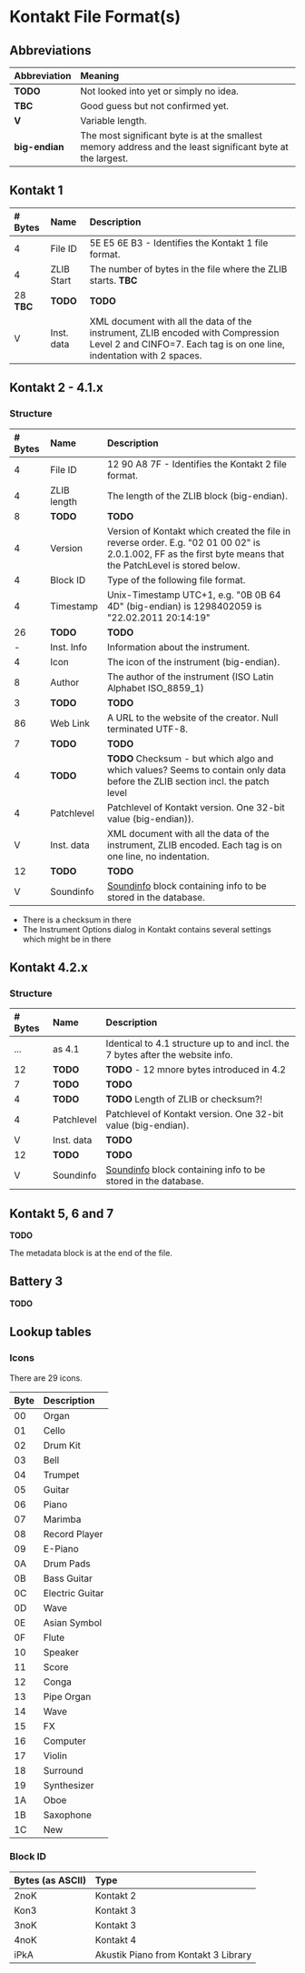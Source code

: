 # Kontakt File Format(s)

## Abbreviations

| Abbreviation   | Meaning                                |
|:---------------|:---------------------------------------|
| **TODO**       | Not looked into yet or simply no idea. |
| **TBC**        | Good guess but not confirmed yet.      |
| **V**          | Variable length.                       |
| **big-endian** | The most significant byte is at the smallest memory address and the least significant byte at the largest. |

## Kontakt 1

| # Bytes | Name       | Description                                                     |
| :-------|:-----------|:----------------------------------------------------------------|
| 4       | File ID    | 5E E5 6E B3 - Identifies the Kontakt 1 file format.             |
| 4       | ZLIB Start | The number of bytes in the file where the ZLIB starts. **TBC**  |
| 28 **TBC** | **TODO**   | **TODO**                                                     |
| V       | Inst. data | XML document with all the data of the instrument, ZLIB encoded with Compression Level 2 and CINFO=7. Each tag is on one line, indentation with 2 spaces. |

## Kontakt 2 - 4.1.x

### Structure

| # Bytes | Name       | Description                                                       |
| :-------|:-----------|:------------------------------------------------------------------|
| 4       | File ID    | 12 90 A8 7F - Identifies the Kontakt 2 file format.               |
| 4       | ZLIB length| The length of the ZLIB block (big-endian).                        |
| 8       | **TODO**   | **TODO**                                                          |
| 4       | Version    | Version of Kontakt which created the file in reverse order. E.g. "02 01 00 02" is 2.0.1.002, FF as the first byte means that the PatchLevel is stored below. |
| 4       | Block ID   | Type of the following file format.                                |
| 4       | Timestamp  | Unix-Timestamp UTC+1, e.g. "0B 0B 64 4D" (big-endian) is 1298402059 is "22.02.2011 20:14:19" |
| 26      | **TODO**   | **TODO**                                                          |
| -       | Inst. Info | Information about the instrument.                                 |
| 4       | Icon       | The icon of the instrument (big-endian).                          |
| 8       | Author     | The author of the instrument (ISO Latin Alphabet ISO_8859_1)      |
| 3       | **TODO**   | **TODO**                                                          |
| 86      | Web Link   | A URL to the website of the creator. Null terminated UTF-8.       |
| 7       | **TODO**   | **TODO**                                                          |
| 4       | **TODO**   | **TODO**   Checksum - but which algo and which values? Seems to contain only data before the ZLIB section incl. the patch level |
| 4       | Patchlevel | Patchlevel of Kontakt version. One 32-bit value (big-endian)).    |
| V       | Inst. data | XML document with all the data of the instrument, ZLIB encoded. Each tag is on one line, no indentation. |
| 12      | **TODO**   | **TODO**                                                          |
| V       | Soundinfo  | [Soundinfo](./Soundinfo.md) block containing info to be stored in the database. |

- There is a checksum in there
- The Instrument Options dialog in Kontakt contains several settings which might be in there

## Kontakt 4.2.x

### Structure

| # Bytes | Name       | Description                                                       |
| :-------|:-----------|:------------------------------------------------------------------|
| ...     | as 4.1     | Identical to 4.1 structure up to and incl. the 7 bytes after the website info. |
| 12      | **TODO**   | **TODO** - 12 mnore bytes introduced in 4.2                       |
| 7       | **TODO**   | **TODO**                                                          |
| 4       | **TODO**   | **TODO**   Length of ZLIB or checksum?!                           |
| 4       | Patchlevel | Patchlevel of Kontakt version. One 32-bit value (big-endian).     |
| V       | Inst. data | **TODO**                                                          |
| 12      | **TODO**   | **TODO**                                                          |
| V       | Soundinfo  | [Soundinfo](./Soundinfo.md) block containing info to be stored in the database. |

## Kontakt 5, 6 and 7

**TODO**

The metadata block is at the end of the file.

## Battery 3

**TODO**

## Lookup tables

### Icons

There are 29 icons.

| Byte | Description     |
| :----|:----------------|
| 00   | Organ           |
| 01   | Cello           |
| 02   | Drum Kit        |
| 03   | Bell            |
| 04   | Trumpet         |
| 05   | Guitar          |
| 06   | Piano           |
| 07   | Marimba         |
| 08   | Record Player   |
| 09   | E-Piano         |
| 0A   | Drum Pads       |
| 0B   | Bass Guitar     |
| 0C   | Electric Guitar |
| 0D   | Wave            |
| 0E   | Asian Symbol    |
| 0F   | Flute           |
| 10   | Speaker         |
| 11   | Score           |
| 12   | Conga           |
| 13   | Pipe Organ      |
| 14   | Wave            |
| 15   | FX              |
| 16   | Computer        |
| 17   | Violin          |
| 18   | Surround        |
| 19   | Synthesizer     |
| 1A   | Oboe            |
| 1B   | Saxophone       |
| 1C   | New             |

### Block ID

| Bytes (as ASCII) | Type              |
|:-----------------|:------------------|
| 2noK             | Kontakt 2         |
| Kon3             | Kontakt 3         |
| 3noK             | Kontakt 3         |
| 4noK		       | Kontakt 4         |
| iPkA             | Akustik Piano from Kontakt 3 Library |
